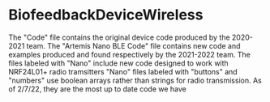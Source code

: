 # BiofeedbackDeviceWireless
The "Code" file contains the original device code produced by the 2020-2021 team.
The "Artemis Nano BLE Code" file contains new code and examples produced and found respectively by the 2021-2022 team.
The files labeled with "Nano" include new code designed to work with NRF24L01+ radio tramsitters
"Nano" files labeled with "buttons" and "numbers" use boolean arrays rather than strings for radio transmission. As of 2/7/22, they are the most up to date code we have
